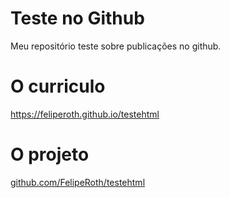 # Teste no Github
Meu repositório teste sobre publicações no github.
# O curriculo
https://feliperoth.github.io/testehtml

# O projeto
[github.com/FelipeRoth/testehtml](https://github.com/FelipeRoth/testehtml)

